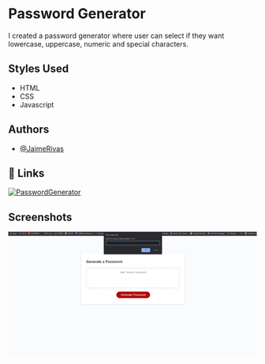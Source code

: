 
# Password Generator

I created a password generator where user can select if they want lowercase, uppercase, numeric and special characters. 


## Styles Used

- HTML
- CSS
- Javascript


## Authors

- [@JaimeRivas](https://www.github.com/Deadpool3413)


## 🔗 Links
[![PasswordGenerator](https://deadpool3413.github.io/Password-Generator/)](https://deadpool3413.github.io/Password-Generator/)
## Screenshots

![website Screenshot](screenshots/Screenshot.png)
